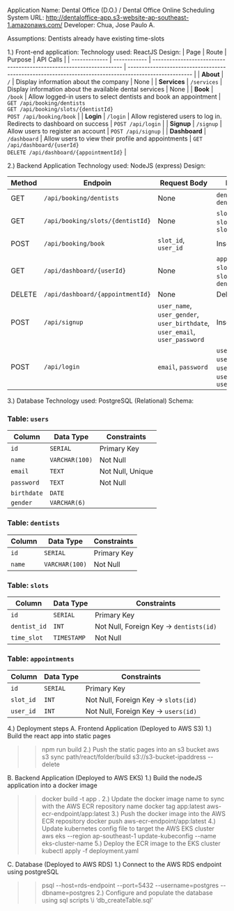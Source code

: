 Application Name: Dental Office (D.O.) / Dental Office Online Scheduling System 
URL: http://dentaloffice-app.s3-website-ap-southeast-1.amazonaws.com/ 
Developer: Chua, Jose Paulo A. 
 
Assumptions: Dentists already have existing time-slots

1.) Front-end application: 
Technology used: ReactJS
Design: 
| Page          | Route        | Purpose                                                             | API Calls                                                                                             |
| ------------- | ------------ | ------------------------------------------------------------------- | ----------------------------------------------------------------------------------------------------- |
| **About**     | `/`          | Display information about the company                               | None                                                                                                  |
| **Services**  | `/services`  | Display information about the available dental services             | None                                                                                                  |
| **Book**      | `/book`      | Allow logged-in users to select dentists and book an appointment    | `GET /api/booking/dentists`  <br> `GET /api/booking/slots/{dentistId}`  <br> `POST /api/booking/book` |
| **Login**     | `/login`     | Allow registered users to log in. Redirects to dashboard on success | `POST /api/login`                                                                                     |
| **Signup**    | `/signup`    | Allow users to register an account                                  | `POST /api/signup`                                                                                    |
| **Dashboard** | `/dashboard` | Allow users to view their profile and appointments                  | `GET /api/dashboard/{userId}` <br> `DELETE /api/dashboard/{appointmentId}`                            |


2.) Backend Application 
Technology used: NodeJS (express) 
Design:

| Method | Endpoin                         | Request Body                                                                 | Response                                                             |
|--------|---------------------------------|------------------------------------------------------------------------------|----------------------------------------------------------------------|
| GET    | `/api/booking/dentists`         | None                                                                         | `dentist_id`, `dentist_name`                                         |
| GET    | `/api/booking/slots/{dentistId}`| None                                                                         | `slot_id`, `slot_date`, `slot_time`                                  |
| POST   | `/api/booking/book`             | `slot_id`, `user_id`                                                         | Insert status                                                        |
| GET    | `/api/dashboard/{userId}`       | None                                                                         | `appointment_id`, `slot_date`, `slot_time`, `dentist_name`           |
| DELETE | `/api/dashboard/{appointmentId}`| None                                                                         | Delete status                                                        |
| POST   | `/api/signup`                   | `user_name`, `user_gender`, `user_birthdate`, `user_email`, `user_password`  | Insert status                                                        |
| POST   | `/api/login`                    | `email`, `password`                                                          | `user_id`, `user_name`, `user_email`, `user_gender`, `user_birthdate`|

3.) Database
Technology used: PostgreSQL (Relational)
Schema:

### Table: `users`
| Column    | Data Type         | Constraints                   |
|-----------|-------------------|-------------------------------|
| `id`      | `SERIAL`          | Primary Key                   |
| `name`    | `VARCHAR(100)`    | Not Null                      |
| `email`   | `TEXT`            | Not Null, Unique              |
| `password`| `TEXT`            | Not Null                      |
| `birthdate`| `DATE`           |                               |
| `gender`  | `VARCHAR(6)`      |                               |

### Table: `dentists`
| Column  | Data Type      | Constraints    |
|---------|----------------|----------------|
| `id`    | `SERIAL`       | Primary Key    |
| `name`  | `VARCHAR(100)` | Not Null       |

### Table: `slots`
| Column      | Data Type   | Constraints                                |
|-------------|-------------|--------------------------------------------|
| `id`        | `SERIAL`    | Primary Key                                |
| `dentist_id`| `INT`       | Not Null, Foreign Key → `dentists(id)`     |
| `time_slot` | `TIMESTAMP` | Not Null                                   |

### Table: `appointments`
| Column    | Data Type | Constraints                           |
|-----------|-----------|---------------------------------------|
| `id`      | `SERIAL`  | Primary Key                           |
| `slot_id` | `INT`     | Not Null, Foreign Key → `slots(id)`   |
| `user_id` | `INT`     | Not Null, Foreign Key → `users(id)`   |

4.) Deployment steps 
A. Frontend Application (Deployed to AWS S3) 
1.) Build the react app into static pages 
   >> npm run build 
2.) Push the static pages into an s3 bucket 
   >> aws s3 sync path/react/folder/build s3://s3-bucket-ipaddress --delete 
 
B. Backend Application (Deployed to AWS EKS) 
1.) Build the nodeJS application into a docker image 
   >> docker build -t app . 
2.) Update the docker image name to sync with the AWS ECR repository name 
   >> docker tag app:latest aws-ecr-endpoint/app:latest 
3.) Push the docker image into the AWS ECR repository 
   >> docker push aws-ecr-endpoint/app:latest 
4.) Update kubernetes config file to target the AWS EKS cluster 
   >> aws eks --region ap-southeast-1 update-kubeconfig --name eks-cluster-name 
5.) Deploy the ECR image to the EKS cluster 
   >> kubectl apply -f deployment.yaml 
 
C. Database (Deployed to AWS RDS) 
1.) Connect to the AWS RDS endpoint using postgreSQL 
   >> psql --host=rds-endpoint --port=5432 --username=postgres --dbname=postgres 
2.) Configure and populate the database using sql scripts 
   >> \i ‘db_createTable.sql’ 


